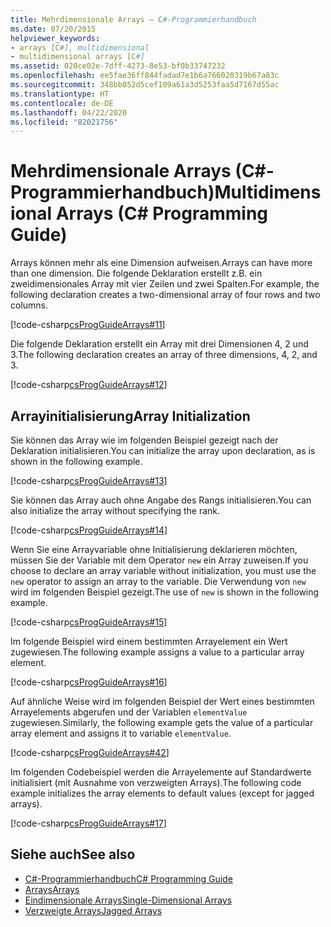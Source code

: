 ```yaml
---
title: Mehrdimensionale Arrays – C#-Programmierhandbuch
ms.date: 07/20/2015
helpviewer_keywords:
- arrays [C#], multidimensional
- multidimensional arrays [C#]
ms.assetid: 020ce02e-7dff-4273-8e53-bf0b33747232
ms.openlocfilehash: ee5fae36ff844fadad7e1b6a766020319b67a83c
ms.sourcegitcommit: 348bb052d5cef109a61a3d5253faa5d7167d55ac
ms.translationtype: HT
ms.contentlocale: de-DE
ms.lasthandoff: 04/22/2020
ms.locfileid: "82021756"
---
```

# <a name="multidimensional-arrays-c-programming-guide"></a><span data-ttu-id="7ea27-102">Mehrdimensionale Arrays (C#-Programmierhandbuch)</span><span class="sxs-lookup"><span data-stu-id="7ea27-102">Multidimensional Arrays (C# Programming Guide)</span></span>

<span data-ttu-id="7ea27-103">Arrays können mehr als eine Dimension aufweisen.</span><span class="sxs-lookup"><span data-stu-id="7ea27-103">Arrays can have more than one dimension.</span></span> <span data-ttu-id="7ea27-104">Die folgende Deklaration erstellt z.B. ein zweidimensionales Array mit vier Zeilen und zwei Spalten.</span><span class="sxs-lookup"><span data-stu-id="7ea27-104">For example, the following declaration creates a two-dimensional array of four rows and two columns.</span></span>  
  
 [!code-csharp[csProgGuideArrays#11](~/samples/snippets/csharp/VS_Snippets_VBCSharp/csProgGuideArrays/CS/Arrays.cs#11)]  
  
 <span data-ttu-id="7ea27-105">Die folgende Deklaration erstellt ein Array mit drei Dimensionen 4, 2 und 3.</span><span class="sxs-lookup"><span data-stu-id="7ea27-105">The following declaration creates an array of three dimensions, 4, 2, and 3.</span></span>  
  
 [!code-csharp[csProgGuideArrays#12](~/samples/snippets/csharp/VS_Snippets_VBCSharp/csProgGuideArrays/CS/Arrays.cs#12)]  
  
## <a name="array-initialization"></a><span data-ttu-id="7ea27-106">Arrayinitialisierung</span><span class="sxs-lookup"><span data-stu-id="7ea27-106">Array Initialization</span></span>

 <span data-ttu-id="7ea27-107">Sie können das Array wie im folgenden Beispiel gezeigt nach der Deklaration initialisieren.</span><span class="sxs-lookup"><span data-stu-id="7ea27-107">You can initialize the array upon declaration, as is shown in the following example.</span></span>  
  
 [!code-csharp[csProgGuideArrays#13](~/samples/snippets/csharp/VS_Snippets_VBCSharp/csProgGuideArrays/CS/Arrays.cs#13)]  
  
 <span data-ttu-id="7ea27-108">Sie können das Array auch ohne Angabe des Rangs initialisieren.</span><span class="sxs-lookup"><span data-stu-id="7ea27-108">You can also initialize the array without specifying the rank.</span></span>  
  
 [!code-csharp[csProgGuideArrays#14](~/samples/snippets/csharp/VS_Snippets_VBCSharp/csProgGuideArrays/CS/Arrays.cs#14)]  
  
 <span data-ttu-id="7ea27-109">Wenn Sie eine Arrayvariable ohne Initialisierung deklarieren möchten, müssen Sie der Variable mit dem Operator `new` ein Array zuweisen.</span><span class="sxs-lookup"><span data-stu-id="7ea27-109">If you choose to declare an array variable without initialization, you must use the `new` operator to assign an array to the variable.</span></span> <span data-ttu-id="7ea27-110">Die Verwendung von `new` wird im folgenden Beispiel gezeigt.</span><span class="sxs-lookup"><span data-stu-id="7ea27-110">The use of `new` is shown in the following example.</span></span>  
  
 [!code-csharp[csProgGuideArrays#15](~/samples/snippets/csharp/VS_Snippets_VBCSharp/csProgGuideArrays/CS/Arrays.cs#15)]  
  
 <span data-ttu-id="7ea27-111">Im folgende Beispiel wird einem bestimmten Arrayelement ein Wert zugewiesen.</span><span class="sxs-lookup"><span data-stu-id="7ea27-111">The following example assigns a value to a particular array element.</span></span>  
  
 [!code-csharp[csProgGuideArrays#16](~/samples/snippets/csharp/VS_Snippets_VBCSharp/csProgGuideArrays/CS/Arrays.cs#16)]  
  
 <span data-ttu-id="7ea27-112">Auf ähnliche Weise wird im folgenden Beispiel der Wert eines bestimmten Arrayelements abgerufen und der Variablen `elementValue` zugewiesen.</span><span class="sxs-lookup"><span data-stu-id="7ea27-112">Similarly, the following example gets the value of a particular array element and assigns it to variable `elementValue`.</span></span>  
  
 [!code-csharp[csProgGuideArrays#42](~/samples/snippets/csharp/VS_Snippets_VBCSharp/csProgGuideArrays/CS/Arrays.cs#42)]  
  
 <span data-ttu-id="7ea27-113">Im folgenden Codebeispiel werden die Arrayelemente auf Standardwerte initialisiert (mit Ausnahme von verzweigten Arrays).</span><span class="sxs-lookup"><span data-stu-id="7ea27-113">The following code example initializes the array elements to default values (except for jagged arrays).</span></span>  
  
 [!code-csharp[csProgGuideArrays#17](~/samples/snippets/csharp/VS_Snippets_VBCSharp/csProgGuideArrays/CS/Arrays.cs#17)]  
  
## <a name="see-also"></a><span data-ttu-id="7ea27-114">Siehe auch</span><span class="sxs-lookup"><span data-stu-id="7ea27-114">See also</span></span>

- [<span data-ttu-id="7ea27-115">C#-Programmierhandbuch</span><span class="sxs-lookup"><span data-stu-id="7ea27-115">C# Programming Guide</span></span>](../index.md)
- [<span data-ttu-id="7ea27-116">Arrays</span><span class="sxs-lookup"><span data-stu-id="7ea27-116">Arrays</span></span>](./index.md)
- [<span data-ttu-id="7ea27-117">Eindimensionale Arrays</span><span class="sxs-lookup"><span data-stu-id="7ea27-117">Single-Dimensional Arrays</span></span>](./single-dimensional-arrays.md)
- [<span data-ttu-id="7ea27-118">Verzweigte Arrays</span><span class="sxs-lookup"><span data-stu-id="7ea27-118">Jagged Arrays</span></span>](./jagged-arrays.md)
